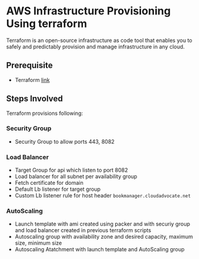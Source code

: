 # AWS Infrastructure Provisioning Using terraform

Terraform is an open-source infrastructure as code tool that enables you to safely and predictably provision and manage infrastructure in any cloud.

## Prerequisite

* Terraform [link](https://developer.hashicorp.com/terraform/tutorials/aws-get-started/install-cli)

## Steps Involved

Terraform provisions following:

### Security Group

* Security Group to allow ports 443, 8082

### Load Balancer

* Target Group for api which listen to port 8082
* Load balancer for all subnet per availability group
* Fetch certificate for domain
* Default Lb listener for target group
* Custom Lb listener rule for host header `bookmanager.cloudadvocate.net`

### AutoScaling

* Launch template with ami created using packer and with securiy group and load balancer created in previous terraform scripts 
* Autoscaling group with availability zone and desired capacity, maximum size, minimum size
* Autoscaling Atatchment with launch template and AutoScaling group

